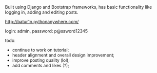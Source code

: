 Built using Django and Bootstrap frameworks, has basic functionality like logging in, adding and editing posts.

http://batur1n.pythonanywhere.com/

login: admin, password: p@ssword12345

todo:
 - continue to work on tutorial;
 - header alignment and overall design improvement;
 - improve posting quality (lol);
 - add comments and likes (?);
